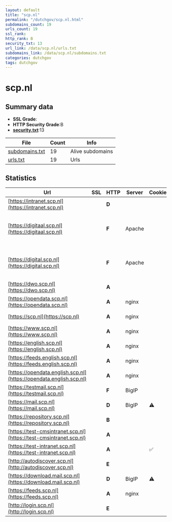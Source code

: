 ```yaml
---
layout: default
title: "scp.nl"
permalink: "/dutchgov/scp.nl.html"
subdomains_count: 19
urls_count: 19
ssl_rank: 
http_rank: B
security_txt: 13
url_link: /data/scp.nl/urls.txt
subdomains_link: /data/scp.nl/subdomains.txt
categories: dutchgov
tags: dutchgov
---
```



# scp.nl
## Summary data


 - **SSL Grade**:
 - **HTTP Security Grade**:B
 - **[security.txt](https://www.digitaleoverheid.nl/nieuws/standaard-security-txt-nu-verplicht-voor-overheid/)**:13


| File       | Count | Info |
|------------|-------|------|
|[subdomains.txt](/DutchGovScope/data/scp.nl/subdomains.txt)|19|Alive subdomains|
|[urls.txt](/DutchGovScope/data/scp.nl/urls.txt)|19|Urls|


## Statistics


| Url | SSL | HTTP | Server | Cookie | HSTS | CORS | CTO | CSP | XFO | XXP | RP |FP| Tech |Title |
|--------|-------|-------|------|------|------|------|------|------|------|------|------|------|------|------|
|[https://intranet.scp.nl](https://intranet.scp.nl)| | **D**|| | | | | :white_check_mark:| | | :white_check_mark: | ||403 - Forbidden:...|
|[https://digitaal.scp.nl](https://digitaal.scp.nl)| | **F**|Apache| | | | | | | | :white_check_mark: | |Apache HTTP Server HSTS ZURB Foundation|SCP Digitaal - S...|
|[https://digital.scp.nl](https://digital.scp.nl)| | **F**|Apache| | | | | | | | :white_check_mark: | |Apache HTTP Server HSTS ZURB Foundation|SCP Digitaal - S...|
|[https://dwo.scp.nl](https://dwo.scp.nl)| | **A**|| |:white_check_mark: | | | | :white_check_mark: | :white_check_mark: | :white_check_mark: | :white_check_mark: |HSTS||
|[https://opendata.scp.nl](https://opendata.scp.nl)| | **A**|nginx| |:white_check_mark: | | | | :white_check_mark: | :white_check_mark: | :white_check_mark: | |HSTS Nginx||
|[https://scp.nl](https://scp.nl)| | **A**|nginx| |:white_check_mark: | | |:warning: | :white_check_mark: | :white_check_mark: | :white_check_mark: | |HSTS Nginx|301 Moved Perman...|
|[https://www.scp.nl](https://www.scp.nl)| | **A**|nginx| |:white_check_mark: | | |:warning: | :white_check_mark: | :white_check_mark: | :white_check_mark: | |Bloomreach HSTS Nginx|Home | Sociaal e...|
|[https://english.scp.nl](https://english.scp.nl)| | **A**|nginx| |:white_check_mark: | | |:warning: | :white_check_mark: | :white_check_mark: | :white_check_mark: | |Bloomreach HSTS Nginx|Home | The Nethe...|
|[https://feeds.english.scp.nl](https://feeds.english.scp.nl)| | **A**|nginx| |:white_check_mark: | | | | :white_check_mark: | :white_check_mark: | :white_check_mark: | |HSTS Nginx||
|[https://opendata.english.scp.nl](https://opendata.english.scp.nl)| | **A**|nginx| |:white_check_mark: | | | | :white_check_mark: | :white_check_mark: | :white_check_mark: | |HSTS Nginx||
|[https://testmail.scp.nl](https://testmail.scp.nl)| | **F**|BigIP| | | | | | | | :white_check_mark: | |F5 BigIP HSTS||
|[https://mail.scp.nl](https://mail.scp.nl)| | **D**|BigIP|:warning: |:white_check_mark: | | | | | | :white_check_mark: | |F5 BigIP HSTS||
|[https://repository.scp.nl](https://repository.scp.nl)| | **B**|| |:white_check_mark: | | | | | | :white_check_mark: | |HSTS|403 Forbidden|
|[https://test-cmsintranet.scp.nl](https://test-cmsintranet.scp.nl)| | **A**|| |:white_check_mark: | | | :white_check_mark:| :white_check_mark: | :white_check_mark: | :white_check_mark: | |HSTS|403 - Forbidden:...|
|[https://test-intranet.scp.nl](https://test-intranet.scp.nl)| | **A**||:white_check_mark: |:white_check_mark: | | | :white_check_mark:| :white_check_mark: | :white_check_mark: | :white_check_mark: | |HSTS||
|[http://autodiscover.scp.nl](http://autodiscover.scp.nl)| | **E**|| | | | | | | | :white_check_mark: | |||
|[https://download.mail.scp.nl](https://download.mail.scp.nl)| | **D**|BigIP|:warning: |:white_check_mark: | | | | | | :white_check_mark: | |F5 BigIP HSTS||
|[https://feeds.scp.nl](https://feeds.scp.nl)| | **A**|nginx| |:white_check_mark: | | | | :white_check_mark: | :white_check_mark: | :white_check_mark: | |HSTS Nginx||
|[http://login.scp.nl](http://login.scp.nl)| | **E**|| | | | | | | | :white_check_mark: | |Microsoft HTTPAPI:2.0||


